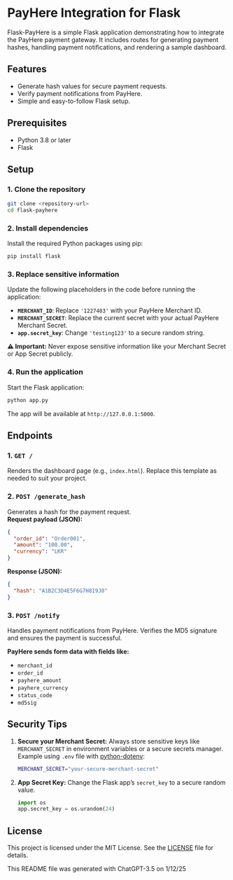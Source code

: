 # PayHere Integration for Flask 

Flask-PayHere is a simple Flask application demonstrating how to integrate the PayHere payment gateway. It includes routes for generating payment hashes, handling payment notifications, and rendering a sample dashboard.

## Features

- Generate hash values for secure payment requests.
- Verify payment notifications from PayHere.
- Simple and easy-to-follow Flask setup.

## Prerequisites

- Python 3.8 or later
- Flask

## Setup

### 1. Clone the repository

```bash
git clone <repository-url>
cd flask-payhere
```

### 2. Install dependencies

Install the required Python packages using pip:

```bash
pip install flask
```

### 3. Replace sensitive information

Update the following placeholders in the code before running the application:

- **`MERCHANT_ID`**: Replace `'1227403'` with your PayHere Merchant ID.
- **`MERCHANT_SECRET`**: Replace the current secret with your actual PayHere Merchant Secret.
- **`app.secret_key`**: Change `'testing123'` to a secure random string.

**⚠️ Important:** Never expose sensitive information like your Merchant Secret or App Secret publicly.

### 4. Run the application

Start the Flask application:

```bash
python app.py
```

The app will be available at `http://127.0.0.1:5000`.

## Endpoints

### 1. `GET /`

Renders the dashboard page (e.g., `index.html`). Replace this template as needed to suit your project.

### 2. `POST /generate_hash`

Generates a hash for the payment request.  
**Request payload (JSON):**

```json
{
  "order_id": "Order001",
  "amount": "100.00",
  "currency": "LKR"
}
```

**Response (JSON):**

```json
{
  "hash": "A1B2C3D4E5F6G7H8I9J0"
}
```

### 3. `POST /notify`

Handles payment notifications from PayHere. Verifies the MD5 signature and ensures the payment is successful.

**PayHere sends form data with fields like:**
- `merchant_id`
- `order_id`
- `payhere_amount`
- `payhere_currency`
- `status_code`
- `md5sig`


## Security Tips

1. **Secure your Merchant Secret:** Always store sensitive keys like `MERCHANT_SECRET` in environment variables or a secure secrets manager.  
   Example using `.env` file with [python-dotenv](https://github.com/theskumar/python-dotenv):

   ```bash
   MERCHANT_SECRET="your-secure-merchant-secret"
   ```

2. **App Secret Key:** Change the Flask app’s `secret_key` to a secure random value.

   ```python
   import os
   app.secret_key = os.urandom(24)
   ```

## License

This project is licensed under the MIT License. See the [LICENSE](LICENSE) file for details.

This README file was generated with ChatGPT-3.5 on 1/12/25
